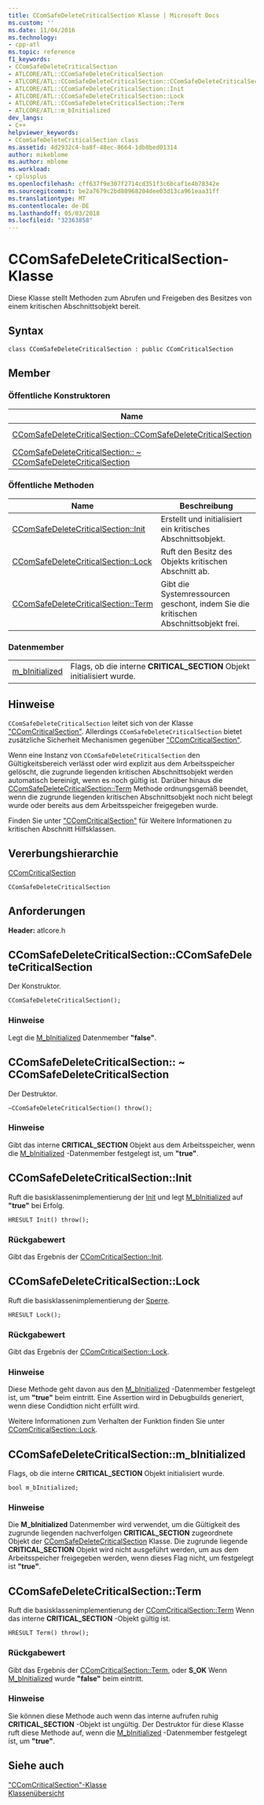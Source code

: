 ```yaml
---
title: CComSafeDeleteCriticalSection Klasse | Microsoft Docs
ms.custom: ''
ms.date: 11/04/2016
ms.technology:
- cpp-atl
ms.topic: reference
f1_keywords:
- CComSafeDeleteCriticalSection
- ATLCORE/ATL::CComSafeDeleteCriticalSection
- ATLCORE/ATL::CComSafeDeleteCriticalSection::CComSafeDeleteCriticalSection
- ATLCORE/ATL::CComSafeDeleteCriticalSection::Init
- ATLCORE/ATL::CComSafeDeleteCriticalSection::Lock
- ATLCORE/ATL::CComSafeDeleteCriticalSection::Term
- ATLCORE/ATL::m_bInitialized
dev_langs:
- C++
helpviewer_keywords:
- CComSafeDeleteCriticalSection class
ms.assetid: 4d2932c4-ba8f-48ec-8664-1db8bed01314
author: mikeblome
ms.author: mblome
ms.workload:
- cplusplus
ms.openlocfilehash: cff637f9e307f2714cd351f3c6bcaf1e4b78342e
ms.sourcegitcommit: be2a7679c2bd80968204dee03d13ca961eaa31ff
ms.translationtype: MT
ms.contentlocale: de-DE
ms.lasthandoff: 05/03/2018
ms.locfileid: "32363858"
---
```

# <a name="ccomsafedeletecriticalsection-class"></a>CComSafeDeleteCriticalSection-Klasse
Diese Klasse stellt Methoden zum Abrufen und Freigeben des Besitzes von einem kritischen Abschnittsobjekt bereit.  
  
## <a name="syntax"></a>Syntax  
  
```
class CComSafeDeleteCriticalSection : public CComCriticalSection
```  
  
## <a name="members"></a>Member  
  
### <a name="public-constructors"></a>Öffentliche Konstruktoren  
  
|Name|Beschreibung|  
|----------|-----------------|  
|[CComSafeDeleteCriticalSection::CComSafeDeleteCriticalSection](#ccomsafedeletecriticalsection)|Der Konstruktor.|  
|[CComSafeDeleteCriticalSection:: ~ CComSafeDeleteCriticalSection](#dtor)|Der Destruktor.|  
  
### <a name="public-methods"></a>Öffentliche Methoden  
  
|Name|Beschreibung|  
|----------|-----------------|  
|[CComSafeDeleteCriticalSection::Init](#init)|Erstellt und initialisiert ein kritisches Abschnittsobjekt.|  
|[CComSafeDeleteCriticalSection::Lock](#lock)|Ruft den Besitz des Objekts kritischen Abschnitt ab.|  
|[CComSafeDeleteCriticalSection::Term](#term)|Gibt die Systemressourcen geschont, indem Sie die kritischen Abschnittsobjekt frei.|  
  
### <a name="data-members"></a>Datenmember  
  
|||  
|-|-|  
|[m_bInitialized](#m_binitialized)|Flags, ob die interne **CRITICAL_SECTION** Objekt initialisiert wurde.|  
  
## <a name="remarks"></a>Hinweise  
 `CComSafeDeleteCriticalSection` leitet sich von der Klasse ["CComCriticalSection"](../../atl/reference/ccomcriticalsection-class.md). Allerdings `CComSafeDeleteCriticalSection` bietet zusätzliche Sicherheit Mechanismen gegenüber ["CComCriticalSection"](../../atl/reference/ccomcriticalsection-class.md).  
  
 Wenn eine Instanz von `CComSafeDeleteCriticalSection` den Gültigkeitsbereich verlässt oder wird explizit aus dem Arbeitsspeicher gelöscht, die zugrunde liegenden kritischen Abschnittsobjekt werden automatisch bereinigt, wenn es noch gültig ist. Darüber hinaus die [CComSafeDeleteCriticalSection::Term](#term) Methode ordnungsgemäß beendet, wenn die zugrunde liegenden kritischen Abschnittsobjekt noch nicht belegt wurde oder bereits aus dem Arbeitsspeicher freigegeben wurde.  
  
 Finden Sie unter ["CComCriticalSection"](../../atl/reference/ccomcriticalsection-class.md) für Weitere Informationen zu kritischen Abschnitt Hilfsklassen.  
  
## <a name="inheritance-hierarchy"></a>Vererbungshierarchie  
 [CComCriticalSection](../../atl/reference/ccomcriticalsection-class.md)  
  
 `CComSafeDeleteCriticalSection`  
  
## <a name="requirements"></a>Anforderungen  
 **Header:** atlcore.h  
  
##  <a name="ccomsafedeletecriticalsection"></a>  CComSafeDeleteCriticalSection::CComSafeDeleteCriticalSection  
 Der Konstruktor.  
  
```
CComSafeDeleteCriticalSection();
```  
  
### <a name="remarks"></a>Hinweise  
 Legt die [M_bInitialized](#m_binitialized) Datenmember **"false"**.  
  
##  <a name="dtor"></a>  CComSafeDeleteCriticalSection:: ~ CComSafeDeleteCriticalSection  
 Der Destruktor.  
  
```
~CComSafeDeleteCriticalSection() throw();
```  
  
### <a name="remarks"></a>Hinweise  
 Gibt das interne **CRITICAL_SECTION** Objekt aus dem Arbeitsspeicher, wenn die [M_bInitialized](#m_binitialized) -Datenmember festgelegt ist, um **"true"**.  
  
##  <a name="init"></a>  CComSafeDeleteCriticalSection::Init  
 Ruft die basisklassenimplementierung der [Init](/visualstudio/debugger/init) und legt [M_bInitialized](#m_binitialized) auf **"true"** bei Erfolg.  
  
```
HRESULT Init() throw();
```  
  
### <a name="return-value"></a>Rückgabewert  
 Gibt das Ergebnis der [CComCriticalSection::Init](../../atl/reference/ccomcriticalsection-class.md#init).  
  
##  <a name="lock"></a>  CComSafeDeleteCriticalSection::Lock  
Ruft die basisklassenimplementierung der [Sperre](ccomcriticalsection-class.md#lock).  

  
```
HRESULT Lock();
```  
  
### <a name="return-value"></a>Rückgabewert  
 Gibt das Ergebnis der [CComCriticalSection::Lock](../../atl/reference/ccomcriticalsection-class.md#lock).  
  
### <a name="remarks"></a>Hinweise  
 Diese Methode geht davon aus den [M_bInitialized](#m_binitialized) -Datenmember festgelegt ist, um **"true"** beim eintritt. Eine Assertion wird in Debugbuilds generiert, wenn diese Condidtion nicht erfüllt wird.  
  
 Weitere Informationen zum Verhalten der Funktion finden Sie unter [CComCriticalSection::Lock](../../atl/reference/ccomcriticalsection-class.md#lock).  
  
##  <a name="m_binitialized"></a>  CComSafeDeleteCriticalSection::m_bInitialized  
 Flags, ob die interne **CRITICAL_SECTION** Objekt initialisiert wurde.  
  
```
bool m_bInitialized;
```  
  
### <a name="remarks"></a>Hinweise  
 Die **M_bInitialized** Datenmember wird verwendet, um die Gültigkeit des zugrunde liegenden nachverfolgen **CRITICAL_SECTION** zugeordnete Objekt der [CComSafeDeleteCriticalSection](../../atl/reference/ccomsafedeletecriticalsection-class.md) Klasse. Die zugrunde liegende **CRITICAL_SECTION** Objekt wird nicht ausgeführt werden, um aus dem Arbeitsspeicher freigegeben werden, wenn dieses Flag nicht, um festgelegt ist **"true"**.  
  
##  <a name="term"></a>  CComSafeDeleteCriticalSection::Term  
 Ruft die basisklassenimplementierung der [CComCriticalSection::Term](../../atl/reference/ccomcriticalsection-class.md#term) Wenn das interne **CRITICAL_SECTION** -Objekt gültig ist.  
  
```
HRESULT Term() throw();
```  
  
### <a name="return-value"></a>Rückgabewert  
 Gibt das Ergebnis der [CComCriticalSection::Term](../../atl/reference/ccomcriticalsection-class.md#term), oder **S_OK** Wenn [M_bInitialized](#m_binitialized) wurde **"false"** beim eintritt.  
  
### <a name="remarks"></a>Hinweise  
 Sie können diese Methode auch wenn das interne aufrufen ruhig **CRITICAL_SECTION** -Objekt ist ungültig. Der Destruktor für diese Klasse ruft diese Methode auf, wenn die [M_bInitialized](#m_binitialized) -Datenmember festgelegt ist, um **"true"**.  
  
## <a name="see-also"></a>Siehe auch  
 ["CComCriticalSection"-Klasse](../../atl/reference/ccomcriticalsection-class.md)   
 [Klassenübersicht](../../atl/atl-class-overview.md)
